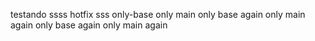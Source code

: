 testando
ssss
hotfix
sss
only-base
only main
only base again
only main again
only base again
only main again

